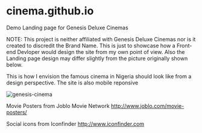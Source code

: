 # cinema.github.io
Demo Landing page for Genesis Deluxe Cinemas

NOTE: This project is neither affiliated with Genesis Deluxe Cinemas nor is it created to discredit the Brand Name. This is just to showcase how a Front-end Devloper would design the site from my own point of view. Also the Landing page design may differ slightly from the picture originally shown below.

This is how I envision the famous cinema in Nigeria should look like from a design perspective. The site is also mobile reponsive

![genesis-cinema](img/genesis-cinemas.jpg "Genesis Deluxe Cinemas LLanding Page Redesign")

Movie Posters from Joblo Movie Network http://www.joblo.com/movie-posters/

Social icons from Iconfinder http://www.iconfinder.com
